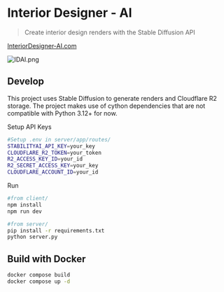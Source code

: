 # Interior Designer - AI
>Create interior design renders with the Stable Diffusion API

[InteriorDesigner-AI.com](https://interiordesigner-ai.com/)


![IDAI.png](https://s6.imgcdn.dev/fC8Py.png)





## Develop

This project uses Stable Diffusion to generate renders and Cloudflare R2 storage. The project makes use of cython dependencies that are not compatible with Python 3.12+ for now.


Setup API Keys

```sh
#Setup .env in server/app/routes/
STABILITYAI_API_KEY=your_key
CLOUDFLARE_R2_TOKEN=your_token
R2_ACCESS_KEY_ID=your_id
R2_SECRET_ACCESS_KEY=your_key
CLOUDFLARE_ACCOUNT_ID=your_id
```


Run

```sh
#from client/
npm install
npm run dev

#from server/ 
pip install -r requirements.txt
python server.py
```


## Build with Docker
```sh
docker compose build
docker compose up -d
```
